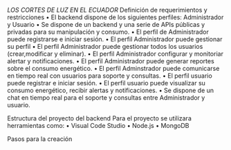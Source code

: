*LOS CORTES DE LUZ EN EL ECUADOR*
Definición de requerimientos y restricciones
•	El backend dispone de los siguientes perfiles: Administrador y Usuario
•	Se dispone de un backend y una serie de APIs públicas y privadas para su manipulación y consumo.
•	El perfil de Administrador puede registrarse e iniciar sesión.
•	El perfil Administrador puede gestionar su perfil
•	El perfil Administrador puede gestionar todos los usuarios (crear,modificar y eliminar).
•	El perfil Administrador configurar y monitoriar alertar y notificaciones.
•	El perfil Administrador puede generar reportes sobre el consumo energético.
•	El perfil Adminstrador puede comunicarse en tiempo real con usuarios para soporte y consultas.
•	El perfil usuario puede registrar e iniciar sesión.
•	El perfil usuario puede visualizar su consumo energético, recibir alertas y notificaciones.
•	Se dispone de un chat en tiempo real para el soporte y consultas entre Administrador y usuario.

Estructura del proyecto del backend
Para el proyecto se utilizara herramientas como:
•	Visual Code Studio
•	Node.js
•	MongoDB

Pasos para la creación

